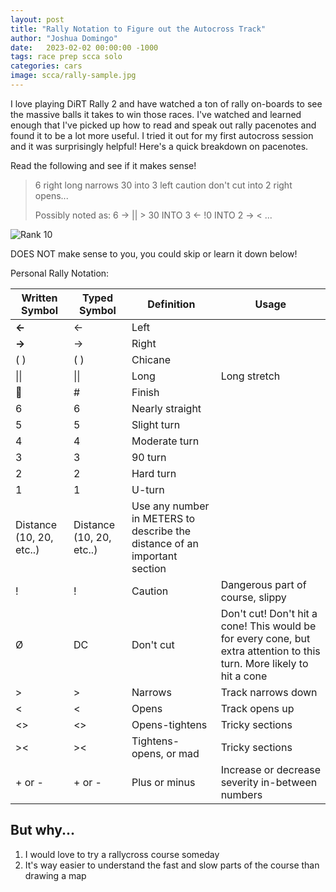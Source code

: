 ```yaml
---
layout: post
title: "Rally Notation to Figure out the Autocross Track"
author: "Joshua Domingo"
date:   2023-02-02 00:00:00 -1000
tags: race prep scca solo  
categories: cars
image: scca/rally-sample.jpg
---
```

I love playing DiRT Rally 2 and have watched a ton of rally on-boards to see the massive balls it takes to win those races. I've watched and learned enough that I've picked up how to read and speak out rally pacenotes and found it to be a lot more useful. I tried it out for my first autocross session and it was surprisingly helpful! Here's a quick breakdown on pacenotes. 

Read the following and see if it makes sense!

> 6 right long narrows 30 into 3 left caution don't cut into 2 right opens...
>
> Possibly noted as:
> 6 -> || > 30 INTO 3 <- !0 INTO 2 -> < ...


![Rank 10](https://sudoyashi.github.io/Joshis-Garage/assets/img/scca/rally-sample.jpg)

DOES NOT make sense to you, you could skip or learn it down below!

 Personal Rally Notation:

| Written Symbol           | Typed Symbol             | Definition                                                   | Usage                                                        |
| ------------------------ | ------------------------ | ------------------------------------------------------------ | ------------------------------------------------------------ |
| **←**                    | <-                       | Left                                                         |                                                              |
| **→**                    | ->                       | Right                                                        |                                                              |
| ( )                      | ( )                      | Chicane                                                      |                                                              |
| \|\|                     | \|\|                     | Long                                                         | Long stretch                                                 |
| 🏁                        | #                        | Finish                                                       |                                                              |
| 6                        | 6                        | Nearly straight                                              |                                                              |
| 5                        | 5                        | Slight turn                                                  |                                                              |
| 4                        | 4                        | Moderate turn                                                |                                                              |
| 3                        | 3                        | 90 turn                                                      |                                                              |
| 2                        | 2                        | Hard turn                                                    |                                                              |
| 1                        | 1                        | U-turn                                                       |                                                              |
| Distance (10, 20, etc..) | Distance (10, 20, etc..) | Use any number in METERS to describe the distance of an important section |                                                              |
| !                        | !                        | Caution                                                      | Dangerous part of course, slippy                             |
| Ø                        | DC                       | Don't cut                                                    | Don't cut! Don't hit a cone! This would be for every cone, but extra attention to this turn. More likely to hit a cone |
| >                        | >                        | Narrows                                                      | Track narrows down                                           |
| <                        | <                        | Opens                                                        | Track opens up                                               |
| <>                       | <>                       | Opens-tightens                                               | Tricky sections                                              |
| ><                       | ><                       | Tightens-opens, or mad                                       | Tricky sections                                              |
| + or -                   | + or -                   | Plus or minus                                                | Increase or decrease severity in-between numbers             |

## But why...

1) I would love to try a rallycross course someday
2) It's way easier to understand the fast and slow parts of the course than drawing a map